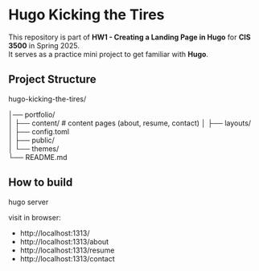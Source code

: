 # Hugo Kicking the Tires

This repository is part of **HW1 - Creating a Landing Page in Hugo** for **CIS 3500** in Spring 2025.  
It serves as a practice mini project to get familiar with **Hugo**.

## Project Structure

hugo-kicking-the-tires/

│── portfolio/           
│   ├── content/         # content pages (about, resume, contact)
│   ├── layouts/         
│   ├── config.toml      
│   ├── public/          
│   └── themes/          
└── README.md

## How to build

hugo server

visit in browser:
- http://localhost:1313/ 
- http://localhost:1313/about
- http://localhost:1313/resume
- http://localhost:1313/contact
